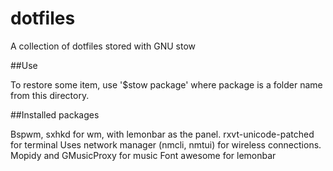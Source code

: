 # dotfiles
A collection of dotfiles stored with GNU stow

##Use

To restore some item, use '$stow package' where package is a folder name from this directory.

##Installed packages

Bspwm, sxhkd for wm, with lemonbar as the panel.
rxvt-unicode-patched for terminal
Uses network manager (nmcli, nmtui) for wireless connections.
Mopidy and GMusicProxy for music
Font awesome for lemonbar
